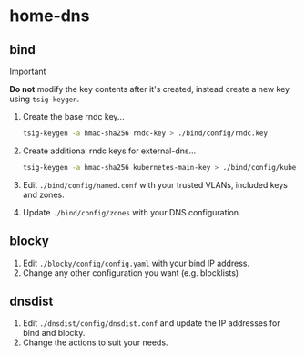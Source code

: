 # home-dns

## bind

> [!IMPORTANT]
> **Do not** modify the key contents after it's created, instead create a new key using `tsig-keygen`.

1. Create the base rndc key...

    ```sh
    tsig-keygen -a hmac-sha256 rndc-key > ./bind/config/rndc.key
    ```

2. Create additional rndc keys for external-dns...

    ```sh
    tsig-keygen -a hmac-sha256 kubernetes-main-key > ./bind/config/kubernetes-main.key
    ```

1. Edit `./bind/config/named.conf` with your trusted VLANs, included keys and zones.
2. Update `./bind/config/zones` with your DNS configuration.

## blocky

1. Edit `./blocky/config/config.yaml` with your bind IP address.
2. Change any other configuration you want (e.g. blocklists)

## dnsdist

1. Edit `./dnsdist/config/dnsdist.conf` and update the IP addresses for bind and blocky.
2. Change the actions to suit your needs.

